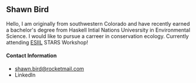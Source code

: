 ## Shawn Bird
Hello, I am originally from southwestern Colorado and have recently earned a bachelor's degree from Haskell Intial Nations Univesrsity in Environmental Science. I would like to pursue a carreer in conservation ecology. Currently attending [ESIIL](https://esiil.org) STARS Workshop!

#### Contact Information
* shawn.bird@rocketmail.com
* LinkedIn

